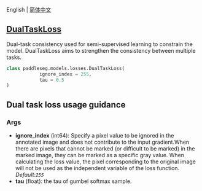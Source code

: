 English | [简体中文](DualTaskLoss_cn.md)
## [DualTaskLoss](../../../paddleseg/models/losses/gscnn_dual_task_loss.py)
Dual-task consistency used for semi-supervised learning to constrain the model. DualTaskLoss aims to strengthen the consistency between multiple tasks.

```python
class paddleseg.models.losses.DualTaskLoss(
            ignore_index = 255,
            tau = 0.5
)
```

## Dual task  loss usage guidance

### Args
* **ignore_index** (int64): Specify a pixel value to be ignored in the annotated image
            and does not contribute to the input gradient.When there are pixels that cannot be marked (or difficult to be marked) in the marked image, they can be marked as a specific gray value. When calculating the loss value, the pixel corresponding to the original image will not be used as the independent variable of the loss function. *Default:``255``*
* **tau** (float): the tau of gumbel softmax sample.
